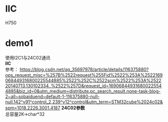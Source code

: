 # IIC
 H750
# demo1
 使用I2C1与24C02通讯  
**IIC**  
参考：
https://blog.csdn.net/qq_35697978/article/details/116375880?ops_request_misc=%257B%2522request%255Fid%2522%253A%2522169068449316800225544885%2522%252C%2522scm%2522%253A%252220140713.130102334..%2522%257D&request_id=169068449316800225544885&biz_id=0&utm_medium=distribute.pc_search_result.none-task-blog-2~all~sobaiduend~default-1-116375880-null-null.142^v91^control_2,239^v12^control&utm_term=STM32cube%2024c02&spm=1018.2226.3001.4187
**24C02参数**  
 总容量2K->char*32